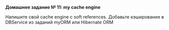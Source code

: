 <b>Домашнее задание № 11:
my cache engine</b>

Напишите свой cache engine с soft references.
Добавьте кэширование в DBService из заданий myORM или Hibernate ORM